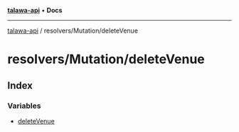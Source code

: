 [**talawa-api**](../../../README.md) • **Docs**

***

[talawa-api](../../../modules.md) / resolvers/Mutation/deleteVenue

# resolvers/Mutation/deleteVenue

## Index

### Variables

- [deleteVenue](variables/deleteVenue.md)
